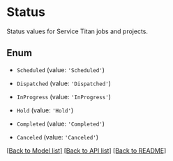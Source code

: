 # Status

Status values for Service Titan jobs and projects.

## Enum

* `Scheduled` (value: `'Scheduled'`)

* `Dispatched` (value: `'Dispatched'`)

* `InProgress` (value: `'InProgress'`)

* `Hold` (value: `'Hold'`)

* `Completed` (value: `'Completed'`)

* `Canceled` (value: `'Canceled'`)

[[Back to Model list]](../README.md#documentation-for-models) [[Back to API list]](../README.md#documentation-for-api-endpoints) [[Back to README]](../README.md)
